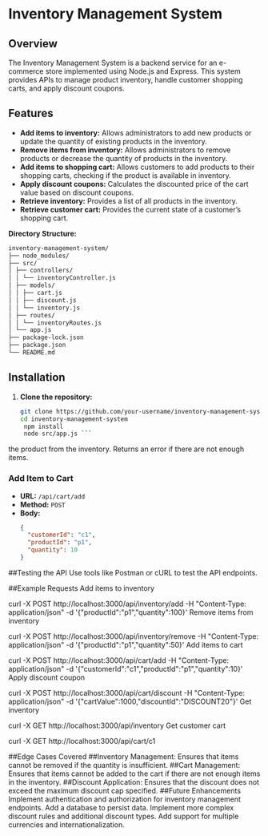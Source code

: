 # Inventory Management System

## Overview

The Inventory Management System is a backend service for an e-commerce store implemented using Node.js and Express. This system provides APIs to manage product inventory, handle customer shopping carts, and apply discount coupons.

## Features

- **Add items to inventory:** Allows administrators to add new products or update the quantity of existing products in the inventory.
- **Remove items from inventory:** Allows administrators to remove products or decrease the quantity of products in the inventory.
- **Add items to shopping cart:** Allows customers to add products to their shopping carts, checking if the product is available in inventory.
- **Apply discount coupons:** Calculates the discounted price of the cart value based on discount coupons.
- **Retrieve inventory:** Provides a list of all products in the inventory.
- **Retrieve customer cart:** Provides the current state of a customer’s shopping cart.

**Directory Structure:**
```bash
inventory-management-system/
├── node_modules/
├── src/
│ ├── controllers/
│ │ └── inventoryController.js
│ ├── models/
│ │ ├── cart.js
│ │ ├── discount.js
│ │ └── inventory.js
│ ├── routes/
│ │ └── inventoryRoutes.js
│ └── app.js
├── package-lock.json
├── package.json
└── README.md
```


## Installation

1. **Clone the repository:**
   ``` bash
   git clone https://github.com/your-username/inventory-management-system.git
   cd inventory-management-system
    npm install
    node src/app.js ```


the product from the inventory. Returns an error if there are not enough items.

### Add Item to Cart

- **URL:** `/api/cart/add`
- **Method:** `POST`
- **Body:**
  ```json
  {
    "customerId": "c1",
    "productId": "p1",
    "quantity": 10
  }
##Testing the API
Use tools like Postman or cURL to test the API endpoints.

##Example Requests
Add items to inventory


curl -X POST http://localhost:3000/api/inventory/add -H "Content-Type: application/json" -d '{"productId":"p1","quantity":100}'
Remove items from inventory


curl -X POST http://localhost:3000/api/inventory/remove -H "Content-Type: application/json" -d '{"productId":"p1","quantity":50}'
Add items to cart

curl -X POST http://localhost:3000/api/cart/add -H "Content-Type: application/json" -d '{"customerId":"c1","productId":"p1","quantity":10}'
Apply discount coupon


curl -X POST http://localhost:3000/api/cart/discount -H "Content-Type: application/json" -d '{"cartValue":1000,"discountId":"DISCOUNT20"}'
Get inventory


curl -X GET http://localhost:3000/api/inventory
Get customer cart

curl -X GET http://localhost:3000/api/cart/c1

##Edge Cases Covered
##Inventory Management: Ensures that items cannot be removed if the quantity is insufficient.
##Cart Management: Ensures that items cannot be added to the cart if there are not enough items in the inventory.
##Discount Application: Ensures that the discount does not exceed the maximum discount cap specified.
##Future Enhancements
Implement authentication and authorization for inventory management endpoints.
Add a database to persist data.
Implement more complex discount rules and additional discount types.
Add support for multiple currencies and internationalization.